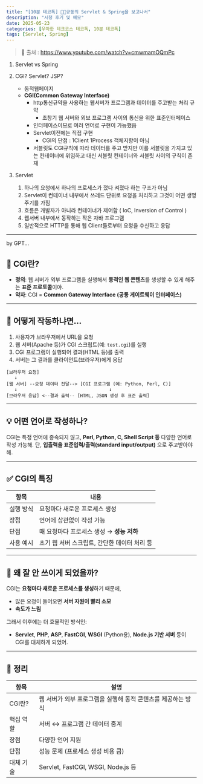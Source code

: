 ```yaml
---
title: "[10분 테코톡] 👨‍🎨규동의 Servlet & Spring을 보고나서"
description: "시청 후기 및 메모"
date: 2025-05-23
categories: [우아한 테크코스 테코톡, 10분 테코톡]
tags: [Servlet, Spring]
---
```




> 📍 출처 : https://www.youtube.com/watch?v=cmwmamOQmPc



1. Servlet vs Spring
2. CGI? Servlet? JSP?

     - 동적웹페이지
     - **CGI(Common Gateway Interface)**
       - http통신규약을 사용하는 웹서버가 프로그램과 데이터를 주고받는 처리 규약
         - 초창기 웹 서버와 외브 프로그램 사이의 통신을 위한 표준인터페이스
       - 인터페이스이므로 여러 언어로 구현이 가능했음
       - Servlet이전에는 직접 구현
         - CGI의 단점 : 1Client 1Process 객체지향이 아님
       - 서블릿도 CGI규칙에 따라 데이터를 주고 받지만 이를 서블릿을 가지고 있는 컨테이너에 위임하고 대신 서블릿 컨테이너와 서블릿 사이의 규칙이 존재
3. Servlet
   1. 하나의 요청에서 하나의 프로세스가 껐다 켜졌다 하는 구조가 아님
   2. Servlet이 컨테이너 내부에서 쓰레드 단위로 요청을 처리하고 그것이 어떤 생명 주기를 가짐
   3. 흐름은 개발자가 아니라 컨테이너가 제어함 ( IoC, Inversion of Control )
   4. 웹서버 내부에서 동작하는 작은 자바 프로그램
   5. 일반적으로 HTTP를 통해 웹 Client들로부터 요청을 수신하고 응답




---



by GPT...

## 📌 CGI란?

- **정의**:
  웹 서버가 외부 프로그램을 실행해서 **동적인 웹 콘텐츠**를 생성할 수 있게 해주는 **표준 프로토콜**이야.
- **약자**:
  CGI = **Common Gateway Interface (공통 게이트웨이 인터페이스)**

------

## 🔧 어떻게 작동하냐면...

1. 사용자가 브라우저에서 URL을 요청
2. 웹 서버(Apache 등)가 CGI 스크립트(예: `test.cgi`)를 실행
3. CGI 프로그램이 실행되어 결과(HTML 등)를 출력
4. 서버는 그 결과를 클라이언트(브라우저)에게 응답

```
[브라우저 요청]
   ↓
[웹 서버] --요청 데이터 전달--> [CGI 프로그램 (예: Python, Perl, C)]
   ↓                                  ↓
[브라우저 응답] <--결과 출력-- [HTML, JSON 생성 후 표준 출력]
```

------

## 💡 어떤 언어로 작성하나?

CGI는 특정 언어에 종속되지 않고, **Perl, Python, C, Shell Script 등** 다양한 언어로 작성 가능해.
단, **입출력을 표준입력/출력(standard input/output)** 으로 주고받아야 해.

------

## ✅ CGI의 특징

| 항목      | 내용                                         |
| --------- | -------------------------------------------- |
| 실행 방식 | 요청마다 새로운 프로세스 생성                |
| 장점      | 언어에 상관없이 작성 가능                    |
| 단점      | 매 요청마다 프로세스 생성 → **성능 저하**    |
| 사용 예시 | 초기 웹 서버 스크립트, 간단한 데이터 처리 등 |



------

## 🚫 왜 잘 안 쓰이게 되었을까?

CGI는 **요청마다 새로운 프로세스를 생성**하기 때문에,

- 많은 요청이 들어오면 **서버 자원이 빨리 소모**
- **속도가 느림**

그래서 이후에는 더 효율적인 방식인:

- **Servlet**, **PHP**, **ASP**, **FastCGI**, **WSGI** (Python용), **Node.js 기반 서버** 등이 CGI를 대체하게 되었어.

------

## 📎 정리

| 항목      | 설명                                                         |
| --------- | ------------------------------------------------------------ |
| CGI란?    | 웹 서버가 외부 프로그램을 실행해 동적 콘텐츠를 제공하는 방식 |
| 핵심 역할 | 서버 ↔ 프로그램 간 데이터 중계                               |
| 장점      | 다양한 언어 지원                                             |
| 단점      | 성능 문제 (프로세스 생성 비용 큼)                            |
| 대체 기술 | Servlet, FastCGI, WSGI, Node.js 등                           |

